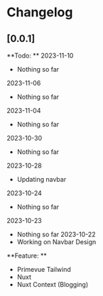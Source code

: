 # Changelog

## [0.0.1]

**Todo: **
2023-11-10

- Nothing so far

2023-11-06

- Nothing so far

2023-11-04

- Nothing so far

2023-10-30

- Nothing so far

2023-10-28

- Updating navbar

2023-10-24

- Nothing so far

2023-10-23

- Nothing so far
  2023-10-22
- Working on Navbar Design

**Feature: **

- Primevue Tailwind
- Nuxt
- Nuxt Context (Blogging)
